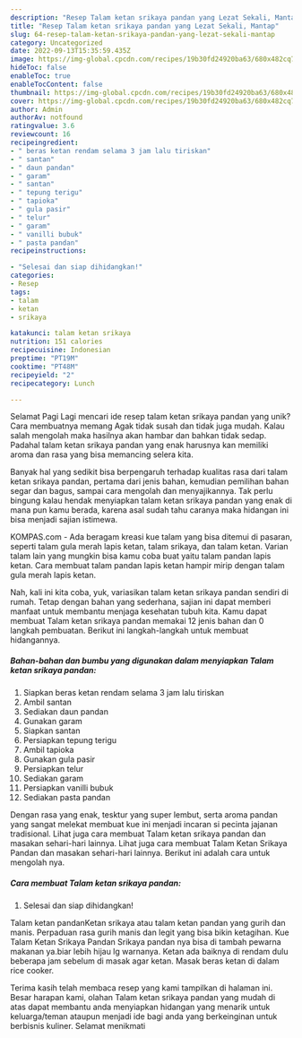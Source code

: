 ```yaml
---
description: "Resep Talam ketan srikaya pandan yang Lezat Sekali, Mantap"
title: "Resep Talam ketan srikaya pandan yang Lezat Sekali, Mantap"
slug: 64-resep-talam-ketan-srikaya-pandan-yang-lezat-sekali-mantap
category: Uncategorized
date: 2022-09-13T15:35:59.435Z
image: https://img-global.cpcdn.com/recipes/19b30fd24920ba63/680x482cq70/talam-ketan-srikaya-pandan-foto-resep-utama.jpg
hideToc: false
enableToc: true
enableTocContent: false
thumbnail: https://img-global.cpcdn.com/recipes/19b30fd24920ba63/680x482cq70/talam-ketan-srikaya-pandan-foto-resep-utama.jpg
cover: https://img-global.cpcdn.com/recipes/19b30fd24920ba63/680x482cq70/talam-ketan-srikaya-pandan-foto-resep-utama.jpg
author: Admin
authorAv: notfound
ratingvalue: 3.6
reviewcount: 16
recipeingredient:
- " beras ketan rendam selama 3 jam lalu tiriskan"
- " santan"
- " daun pandan"
- " garam"
- " santan"
- " tepung terigu"
- " tapioka"
- " gula pasir"
- " telur"
- " garam"
- " vanilli bubuk"
- " pasta pandan"
recipeinstructions:

- "Selesai dan siap dihidangkan!"
categories:
- Resep
tags:
- talam
- ketan
- srikaya

katakunci: talam ketan srikaya 
nutrition: 151 calories
recipecuisine: Indonesian
preptime: "PT19M"
cooktime: "PT48M"
recipeyield: "2"
recipecategory: Lunch

---
```



Selamat Pagi Lagi mencari ide resep talam ketan srikaya pandan yang unik? Cara membuatnya memang Agak tidak susah dan tidak juga mudah. Kalau salah mengolah maka hasilnya akan hambar dan bahkan tidak sedap. Padahal talam ketan srikaya pandan yang enak harusnya kan memiliki aroma dan rasa yang bisa memancing selera kita.


Banyak hal yang sedikit bisa berpengaruh terhadap kualitas rasa dari talam ketan srikaya pandan, pertama dari jenis bahan, kemudian pemilihan bahan segar dan bagus, sampai cara mengolah dan menyajikannya. Tak perlu bingung kalau hendak menyiapkan talam ketan srikaya pandan yang enak di mana pun kamu berada, karena asal sudah tahu caranya maka hidangan ini bisa menjadi sajian istimewa.

KOMPAS.com - Ada beragam kreasi kue talam yang bisa ditemui di pasaran, seperti talam gula merah lapis ketan, talam srikaya, dan talam ketan. Varian talam lain yang mungkin bisa kamu coba buat yaitu talam pandan lapis ketan. Cara membuat talam pandan lapis ketan hampir mirip dengan talam gula merah lapis ketan.


Nah, kali ini kita coba, yuk, variasikan talam ketan srikaya pandan sendiri di rumah. Tetap dengan bahan yang sederhana, sajian ini dapat memberi manfaat untuk membantu menjaga kesehatan tubuh kita. Kamu dapat membuat Talam ketan srikaya pandan memakai 12 jenis bahan dan 0 langkah pembuatan. Berikut ini langkah-langkah untuk membuat hidangannya.

<!--inarticleads1-->

##### Bahan-bahan dan bumbu yang digunakan dalam menyiapkan Talam ketan srikaya pandan:

1. Siapkan  beras ketan rendam selama 3 jam lalu tiriskan
1. Ambil  santan
1. Sediakan  daun pandan
1. Gunakan  garam
1. Siapkan  santan
1. Persiapkan  tepung terigu
1. Ambil  tapioka
1. Gunakan  gula pasir
1. Persiapkan  telur
1. Sediakan  garam
1. Persiapkan  vanilli bubuk
1. Sediakan  pasta pandan


Dengan rasa yang enak, tesktur yang super lembut, serta aroma pandan yang sangat melekat membuat kue ini menjadi incaran si pecinta jajanan tradisional. Lihat juga cara membuat Talam ketan srikaya pandan dan masakan sehari-hari lainnya. Lihat juga cara membuat Talam Ketan Srikaya Pandan dan masakan sehari-hari lainnya. Berikut ini adalah cara untuk mengolah nya. 

<!--inarticleads2-->

##### Cara membuat Talam ketan srikaya pandan:


1. Selesai dan siap dihidangkan!

Talam ketan pandanKetan srikaya atau talam ketan pandan yang gurih dan manis. Perpaduan rasa gurih manis dan legit yang bisa bikin ketagihan. Kue Talam Ketan Srikaya Pandan Srikaya pandan nya bisa di tambah pewarna makanan ya.biar lebih hijau lg warnanya. Ketan ada baiknya di rendam dulu beberapa jam sebelum di masak agar ketan. Masak beras ketan di dalam rice cooker. 

Terima kasih telah membaca resep yang kami tampilkan di halaman ini. Besar harapan kami, olahan Talam ketan srikaya pandan yang mudah di atas dapat membantu anda menyiapkan hidangan yang menarik untuk keluarga/teman ataupun menjadi ide bagi anda yang berkeinginan untuk berbisnis kuliner. Selamat menikmati
